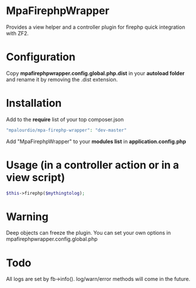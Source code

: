 MpaFirephpWrapper
=================

Provides a view helper and a controller plugin for firephp quick integration with ZF2.

Configuration
=============
Copy **mpafirephpwrapper.config.global.php.dist** in your **autoload folder** and rename it by removing the .dist
extension.

Installation
============
Add to the **require** list of your top composer.json
```php
"mpalourdio/mpa-firephp-wrapper": "dev-master"
```
Add "MpaFirephpWrapper" to your **modules list** in **application.config.php**

Usage (in a controller action or in a view script)
==================================================

```php
$this->firephp($mythingtolog);
```

Warning
==================================================

Deep objects can freeze the plugin. You can set your own options in mpafirephpwrapper.config.global.php

Todo
==================================================

All logs are set by fb->info(). log/warn/error methods will come in the future.